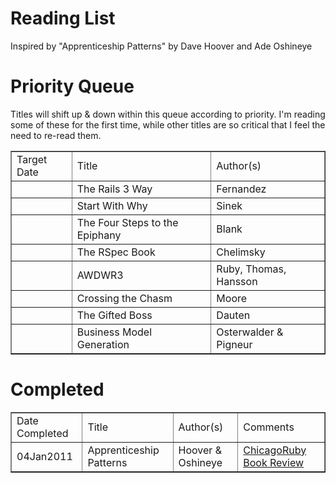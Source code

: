 Reading List
==

Inspired by "Apprenticeship Patterns" by Dave Hoover and Ade Oshineye


Priority Queue
==

Titles will shift up & down within this queue according to priority. I'm reading some of these for the first time, while other titles are so critical that I feel the need to re-read them.

<table border = "1">
	<tr>
		<td>Target Date</td>
		<td>Title</td>
		<td>Author(s)</td>
	</tr>
	<tr>
		<td>&nbsp;</td>
		<td>The Rails 3 Way</td>
		<td>Fernandez</td>
	</tr>
	<tr>
		<td>&nbsp;</td>
		<td>Start With Why</td>
		<td>Sinek</td>
	</tr>
	<tr>
		<td>&nbsp;</td>
		<td>The Four Steps to the Epiphany</td>
		<td>Blank</td>
	</tr>
	<tr>
		<td>&nbsp;</td>
		<td>The RSpec Book</td>
		<td>Chelimsky</td>
	</tr>
	<tr>
		<td>&nbsp;</td>
		<td>AWDWR3</td>
		<td>Ruby, Thomas, Hansson</td>
	</tr>
	<tr>
		<td>&nbsp;</td>
		<td>Crossing the Chasm</td>
		<td>Moore</td>
	</tr>
	<tr>
		<td>&nbsp;</td>
		<td>The Gifted Boss</td>
		<td>Dauten</td>
	</tr>
	<tr>
		<td>&nbsp;</td>
		<td>Business Model Generation</td>
		<td>Osterwalder & Pigneur</td>
	</tr>
</table>





Completed
==

<table border = "1">
	<tr>
		<td>Date Completed</td>
		<td>Title</td>
		<td>Author(s)</td>		
		<td>Comments</td>
	</tr>
	<tr>
		<td>04Jan2011</td>
		<td>Apprenticeship Patterns</td>
		<td>Hoover & Oshineye</td>
		<td><a href="http://chicagoruby.org/book-reviews/2011/01/04/apprenticeship-patterns/">ChicagoRuby Book Review</a></td>
	</tr>
</table>

